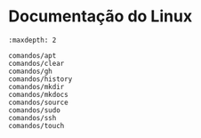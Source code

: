 # Documentação do Linux

```{toctree}
:maxdepth: 2

comandos/apt
comandos/clear
comandos/gh
comandos/history
comandos/mkdir
comandos/mkdocs
comandos/source
comandos/sudo
comandos/ssh
comandos/touch